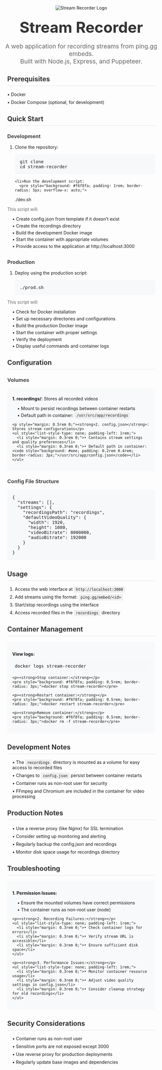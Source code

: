 <div align="center">
  <img src="https://github.com/user-attachments/assets/50478dd3-10e5-4313-b939-ae54be5e5c0b" alt="Stream Recorder Logo" style="max-width: 200px; margin-bottom: 1rem;">
  <h1 style="font-size: 3rem; margin: 0.5rem 0; color: #333;">Stream Recorder</h1>
  <p style="font-size: 1.2rem; color: #666; margin-bottom: 2rem;">
    A web application for recording streams from ping.gg embeds.<br>
    Built with Node.js, Express, and Puppeteer.
  </p>
</div>

<div style="max-width: 800px; margin: 0 auto; padding: 0 1rem;">

  <h2 style="color: #333; border-bottom: 2px solid #eee; padding-bottom: 0.5rem;">Prerequisites</h2>

  <ul style="list-style-type: none; padding-left: 0;">
    <li style="margin: 0.5rem 0;">• Docker</li>
    <li style="margin: 0.5rem 0;">• Docker Compose (optional, for development)</li>
  </ul>

  <h2 style="color: #333; border-bottom: 2px solid #eee; padding-bottom: 0.5rem; margin-top: 2rem;">Quick Start</h2>

  <h3 style="color: #444;">Development</h3>

  <ol style="padding-left: 1.5rem;">
    <li style="margin-bottom: 1rem;">Clone the repository:
      <pre style="background: #f6f8fa; padding: 1rem; border-radius: 5px; overflow-x: auto;">
git clone <repository-url>
cd stream-recorder</pre>
    </li>

    <li>Run the development script:
      <pre style="background: #f6f8fa; padding: 1rem; border-radius: 5px; overflow-x: auto;">
./dev.sh</pre>
    </li>
  </ol>

  <p style="color: #666;">This script will:</p>
  <ul style="list-style-type: none; padding-left: 1rem;">
    <li style="margin: 0.3rem 0;">• Create config.json from template if it doesn't exist</li>
    <li style="margin: 0.3rem 0;">• Create the recordings directory</li>
    <li style="margin: 0.3rem 0;">• Build the development Docker image</li>
    <li style="margin: 0.3rem 0;">• Start the container with appropriate volumes</li>
    <li style="margin: 0.3rem 0;">• Provide access to the application at http://localhost:3000</li>
  </ul>

  <h3 style="color: #444; margin-top: 2rem;">Production</h3>

  <ol style="padding-left: 1.5rem;">
    <li>Deploy using the production script:
      <pre style="background: #f6f8fa; padding: 1rem; border-radius: 5px; overflow-x: auto;">
./prod.sh</pre>
    </li>
  </ol>

  <p style="color: #666;">This script will:</p>
  <ul style="list-style-type: none; padding-left: 1rem;">
    <li style="margin: 0.3rem 0;">• Check for Docker installation</li>
    <li style="margin: 0.3rem 0;">• Set up necessary directories and configurations</li>
    <li style="margin: 0.3rem 0;">• Build the production Docker image</li>
    <li style="margin: 0.3rem 0;">• Start the container with proper settings</li>
    <li style="margin: 0.3rem 0;">• Verify the deployment</li>
    <li style="margin: 0.3rem 0;">• Display useful commands and container logs</li>
  </ul>

  <h2 style="color: #333; border-bottom: 2px solid #eee; padding-bottom: 0.5rem; margin-top: 2rem;">Configuration</h2>

  <h3 style="color: #444;">Volumes</h3>

  <div style="background: #f8f9fa; padding: 1rem; border-radius: 5px; margin: 1rem 0;">
    <p style="margin: 0.5rem 0;"><strong>1. recordings/</strong>: Stores all recorded videos</p>
    <ul style="list-style-type: none; padding-left: 1rem;">
      <li style="margin: 0.3rem 0;">• Mount to persist recordings between container restarts</li>
      <li style="margin: 0.3rem 0;">• Default path in container: <code style="background: #eee; padding: 0.2rem 0.4rem; border-radius: 3px;">/usr/src/app/recordings</code></li>
    </ul>

    <p style="margin: 0.5rem 0;"><strong>2. config.json</strong>: Stores stream configurations</p>
    <ul style="list-style-type: none; padding-left: 1rem;">
      <li style="margin: 0.3rem 0;">• Contains stream settings and quality preferences</li>
      <li style="margin: 0.3rem 0;">• Default path in container: <code style="background: #eee; padding: 0.2rem 0.4rem; border-radius: 3px;">/usr/src/app/config.json</code></li>
    </ul>
  </div>

  <h3 style="color: #444;">Config File Structure</h3>

  <pre style="background: #f6f8fa; padding: 1rem; border-radius: 5px; overflow-x: auto;">
{
  "streams": [],
  "settings": {
    "recordingsPath": "recordings",
    "defaultVideoQuality": {
      "width": 1920,
      "height": 1080,
      "videoBitrate": 8000000,
      "audioBitrate": 192000
    }
  }
}</pre>

  <h2 style="color: #333; border-bottom: 2px solid #eee; padding-bottom: 0.5rem; margin-top: 2rem;">Usage</h2>

  <ol style="padding-left: 1.5rem;">
    <li style="margin: 0.5rem 0;">Access the web interface at <code style="background: #eee; padding: 0.2rem 0.4rem; border-radius: 3px;">http://localhost:3000</code></li>
    <li style="margin: 0.5rem 0;">Add streams using the format: <code style="background: #eee; padding: 0.2rem 0.4rem; border-radius: 3px;">ping.gg/embed/&lt;id&gt;</code></li>
    <li style="margin: 0.5rem 0;">Start/stop recordings using the interface</li>
    <li style="margin: 0.5rem 0;">Access recorded files in the <code style="background: #eee; padding: 0.2rem 0.4rem; border-radius: 3px;">recordings</code> directory</li>
  </ol>

  <h2 style="color: #333; border-bottom: 2px solid #eee; padding-bottom: 0.5rem; margin-top: 2rem;">Container Management</h2>

  <div style="background: #f8f9fa; padding: 1rem; border-radius: 5px; margin: 1rem 0;">
    <p><strong>View logs:</strong></p>
    <pre style="background: #f6f8fa; padding: 0.5rem; border-radius: 3px;">docker logs stream-recorder</pre>

    <p><strong>Stop container:</strong></p>
    <pre style="background: #f6f8fa; padding: 0.5rem; border-radius: 3px;">docker stop stream-recorder</pre>

    <p><strong>Restart container:</strong></p>
    <pre style="background: #f6f8fa; padding: 0.5rem; border-radius: 3px;">docker restart stream-recorder</pre>

    <p><strong>Remove container:</strong></p>
    <pre style="background: #f6f8fa; padding: 0.5rem; border-radius: 3px;">docker rm -f stream-recorder</pre>
  </div>

  <h2 style="color: #333; border-bottom: 2px solid #eee; padding-bottom: 0.5rem; margin-top: 2rem;">Development Notes</h2>

  <ul style="list-style-type: none; padding-left: 1rem;">
    <li style="margin: 0.5rem 0;">• The <code style="background: #eee; padding: 0.2rem 0.4rem; border-radius: 3px;">recordings</code> directory is mounted as a volume for easy access to recorded files</li>
    <li style="margin: 0.5rem 0;">• Changes to <code style="background: #eee; padding: 0.2rem 0.4rem; border-radius: 3px;">config.json</code> persist between container restarts</li>
    <li style="margin: 0.5rem 0;">• Container runs as non-root user for security</li>
    <li style="margin: 0.5rem 0;">• FFmpeg and Chromium are included in the container for video processing</li>
  </ul>

  <h2 style="color: #333; border-bottom: 2px solid #eee; padding-bottom: 0.5rem; margin-top: 2rem;">Production Notes</h2>

  <ul style="list-style-type: none; padding-left: 1rem;">
    <li style="margin: 0.5rem 0;">• Use a reverse proxy (like Nginx) for SSL termination</li>
    <li style="margin: 0.5rem 0;">• Consider setting up monitoring and alerting</li>
    <li style="margin: 0.5rem 0;">• Regularly backup the config.json and recordings</li>
    <li style="margin: 0.5rem 0;">• Monitor disk space usage for recordings directory</li>
  </ul>

  <h2 style="color: #333; border-bottom: 2px solid #eee; padding-bottom: 0.5rem; margin-top: 2rem;">Troubleshooting</h2>

  <div style="background: #f8f9fa; padding: 1rem; border-radius: 5px; margin: 1rem 0;">
    <p><strong>1. Permission Issues:</strong></p>
    <ul style="list-style-type: none; padding-left: 1rem;">
      <li style="margin: 0.3rem 0;">• Ensure the mounted volumes have correct permissions</li>
      <li style="margin: 0.3rem 0;">• The container runs as non-root user (node)</li>
    </ul>

    <p><strong>2. Recording Failures:</strong></p>
    <ul style="list-style-type: none; padding-left: 1rem;">
      <li style="margin: 0.3rem 0;">• Check container logs for errors</li>
      <li style="margin: 0.3rem 0;">• Verify stream URL is accessible</li>
      <li style="margin: 0.3rem 0;">• Ensure sufficient disk space</li>
    </ul>

    <p><strong>3. Performance Issues:</strong></p>
    <ul style="list-style-type: none; padding-left: 1rem;">
      <li style="margin: 0.3rem 0;">• Monitor container resource usage</li>
      <li style="margin: 0.3rem 0;">• Adjust video quality settings in config.json</li>
      <li style="margin: 0.3rem 0;">• Consider cleanup strategy for old recordings</li>
    </ul>
  </div>

  <h2 style="color: #333; border-bottom: 2px solid #eee; padding-bottom: 0.5rem; margin-top: 2rem;">Security Considerations</h2>

  <ul style="list-style-type: none; padding-left: 1rem;">
    <li style="margin: 0.5rem 0;">• Container runs as non-root user</li>
    <li style="margin: 0.5rem 0;">• Sensitive ports are not exposed except 3000</li>
    <li style="margin: 0.5rem 0;">• Use reverse proxy for production deployments</li>
    <li style="margin: 0.5rem 0;">• Regularly update base images and dependencies</li>
  </ul>

</div>

